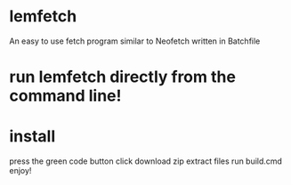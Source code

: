 # lemfetch
An easy to use fetch program similar to Neofetch written in Batchfile
# run lemfetch directly from the command line!
# install
press the green code button
click download zip 
extract files
run build.cmd
enjoy!
